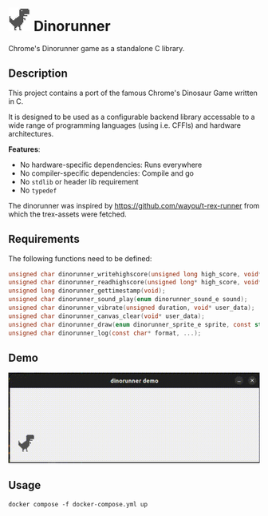# ![Dinorunner](assets/dino_sprite.png "Dinorunner") Dinorunner

Chrome's Dinorunner game as a standalone C library.


## Description  
This project contains a port of the famous Chrome's Dinosaur Game written in C.  

It is designed to be used as a configurable backend library accessable to a wide range of programming languages (using i.e. CFFIs) and hardware architectures.

**Features**:
- No hardware-specific dependencies: Runs everywhere
- No compiler-specific dependencies: Compile and go
- No `stdlib` or header lib requirement
- No `typedef`

The dinorunner was inspired by https://github.com/wayou/t-rex-runner from which the trex-assets were fetched.


## Requirements  
The following functions need to be defined:
```c
unsigned char dinorunner_writehighscore(unsigned long high_score, void* user_data);
unsigned char dinorunner_readhighscore(unsigned long* high_score, void* user_data);
unsigned long dinorunner_gettimestamp(void);
unsigned char dinorunner_sound_play(enum dinorunner_sound_e sound);
unsigned char dinorunner_vibrate(unsigned duration, void* user_data);
unsigned char dinorunner_canvas_clear(void* user_data);
unsigned char dinorunner_draw(enum dinorunner_sprite_e sprite, const struct pos_s* pos, void* user_data);
unsigned char dinorunner_log(const char* format, ...);
```

## Demo  
<p align="center">
  <img src="https://github.com/AKJ7/dinorunner/blob/9f8ccd088d952062bda3dfc1b6aff48846028be9/assets/demo.gif" />
</p>   

## Usage  

```shell
docker compose -f docker-compose.yml up
```